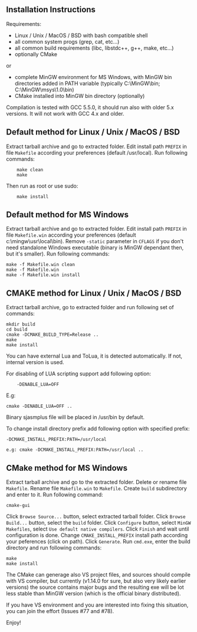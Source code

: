 ## Installation Instructions
Requirements:
- Linux / Unix / MacOS / BSD with bash compatible shell 
- all common system progs (grep, cat, etc...)
- all common build requirements (libc, libstdc++, g++, make, etc...)
- optionally CMake

or

- complete MinGW environment for MS Windows, with MinGW bin directories added in PATH variable (typically C:\MinGW\bin; C:\MinGW\msys\1.0\bin)
- CMake installed into MinGW bin directory (optionally)

Compilation is tested with GCC 5.5.0, it should run also with older 5.x versions. It will not work with GCC 4.x and older.

## Default method for Linux / Unix / MacOS / BSD
Extract tarball archive and go to extracted folder. Edit install path `PREFIX` in file `Makefile` according your preferences (default /usr/local). Run following commands:
```
	make clean
	make
```
Then run as root or use sudo:
```
	make install
```

## Default method for MS Windows
Extract tarball archive and go to extracted folder. Edit install path `PREFIX` in file `Makefile.win` according your preferences (default c:\mingw\usr\local\bin). Remove `-static` parameter in `CFLAGS` if you don't need standalone Windows executable (binary is MinGW dependant then, but it's smaller). Run following commands:

	make -f Makefile.win clean
	make -f Makefile.win
	make -f Makefile.win install

## CMAKE method for Linux / Unix / MacOS / BSD
Extract tarball archive, go to extracted folder and run following set of commands:

	mkdir build 
	cd build
	cmake -DCMAKE_BUILD_TYPE=Release ..
	make
	make install

You can have external Lua and ToLua, it is detected automatically. If not, internal version is used.

For disabling of LUA scripting support add following option:
```
	-DENABLE_LUA=OFF 
```
E.g:
```
cmake -DENABLE_LUA=OFF ..
```

Binary sjasmplus file will be placed in /usr/bin by default.

To change install directory prefix add following option with specified prefix:

	-DCMAKE_INSTALL_PREFIX:PATH=/usr/local

	e.g: cmake -DCMAKE_INSTALL_PREFIX:PATH=/usr/local ..


## CMake method for MS Windows
Extract tarball archive and go to the extracted folder. Delete or rename file `Makefile`. Rename file `Makefile.win` to `Makefile`. Create `build` subdirectory and enter to it. Run following command:

	cmake-gui
	
Click `Browse Source...` button, select extracted tarball folder. Click `Browse Build...` button, select the `build` folder. Click `Configure` button, select `MinGW Makefiles`, select `Use default native compilers`. Click `Finish` and wait until configuration is done. Change `CMAKE_INSTALL_PREFIX` install path according your peferences (click on path). Click `Generate`. Run `cmd.exe`, enter the build directory and run following commands:

	make
	make install	

The CMake can generage also VS project files, and sources should compile with VS compiler, but currently
(v1.14.0 for sure, but also very likely earlier versions) the source contains major bugs and the
resulting exe will be lot less stable than MinGW version (which is the official binary distributed).

If you have VS environment and you are interested into fixing this situation, you can join
the effort (Issues #77 and #78).

Enjoy!
